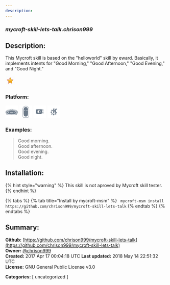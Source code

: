 ```yaml
---
description: 
---
```


### _mycroft-skill-lets-talk.chrison999_  
## Description:  
This Mycroft skill is based on the "helloworld" skill
by eward.  Basically, it implements intents for "Good
Morning," "Good Afternoon," "Good Evening," and "Good Night."  
  
![](../.gitbook/assets/star.png)  
  
### Platform:  
 ![Mark I](../.gitbook/assets/mark-1-icon.png)  ![Mark II](../.gitbook/assets/mark-2-icon.png)  ![Picroft](../.gitbook/assets/picroft-icon.png)  ![plasmoid](../.gitbook/assets/kde.png)   
### Examples:  
> Good morning.  
> Good afternoon.  
> Good evening.  
> Good night.  
  
## Installation:  
{% hint style="warning" %}
This skill is not aproved by Mycroft skill tester.
{% endhint %}
    
{% tabs %}
{% tab title="Install by mycroft-msm" %}
``` mycroft-msm install https://github.com/chrison999/mycroft-skill-lets-talk```
{% endtab %}
  {% endtabs %}
    
## Summary:  
**Github:** [https://github.com/chrison999/mycroft-skill-lets-talk](https://github.com/chrison999/mycroft-skill-lets-talk)  
**Owner:** [@chrison999](https://github.com/chrison999)  
**Created:** 2017 Apr 17 00:04:18 UTC  **Last updated:** 2018 May 14 22:51:32 UTC  
**License:** GNU General Public License v3.0  
  
**Categories:** [ uncategorized ]   
